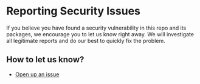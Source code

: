 # Reporting Security Issues

If you believe you have found a security vulnerability in this repo and its
packages, we encourage you to let us know right away. We will investigate all
legitimate reports and do our best to quickly fix the problem.

## How to let us know?

- [Open up an issue](<https://github.com/Tap30/client-socket-manager/issues/new?assignees=mimshins&labels=security,"priority:high"&projects=&template=bug_report.md&title=fix(security):>)
